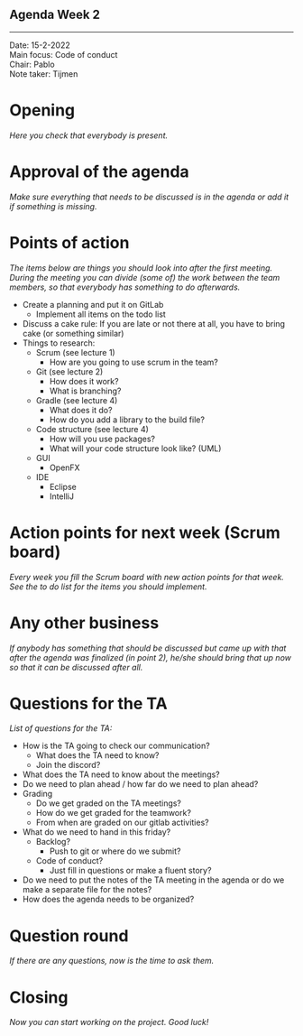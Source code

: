 ## Agenda Week 2

---

Date:           15-2-2022\
Main focus:     Code of conduct\
Chair:          Pablo\
Note taker:     Tijmen

# Opening
*Here you check that everybody is present.*

# Approval of the agenda
*Make sure everything that needs to be discussed is in the agenda or add it if something is missing.*

# Points of action
*The items below are things you should look into after the first meeting. During the meeting you can divide (some of) the work between the team members, so that everybody has something to do afterwards.*

  - Create a planning and put it on GitLab
     - Implement all items on the todo list
 - Discuss a cake rule: If you are late or not there at all, you have to bring cake (or something similar)
 - Things to research:
     - Scrum (see lecture 1) 
        - How are you going to use scrum in the team?
    - Git (see lecture 2)
        - How does it work?
        - What is branching?
    - Gradle (see lecture 4)
        - What does it do?
        - How do you add a library to the build file?
    - Code structure (see lecture 4)
        - How will you use packages?
        - What will your code structure look like? (UML)
     - GUI
        - OpenFX
     - IDE
        - Eclipse
        - IntelliJ

# Action points for next week (Scrum board)
*Every week you fill the Scrum board with new action points for that week. See the to do list for the items you should implement.*

# Any other business
*If anybody has something that should be discussed but came up with that after the agenda was finalized (in point 2), he/she should bring that up now so that it can be discussed after all.*

# Questions for the TA
*List of questions for the TA:*
- How is the TA going to check our communication? 
  - What does the TA need to know? 
  - Join the discord?
- What does the TA need to know about the meetings?
- Do we need to plan ahead / how far do we need to plan ahead?
- Grading
  - Do we get graded on the TA meetings?
  - How do we get graded for the teamwork?
  - From when are graded on our gitlab activities?
- What do we need to hand in this friday?
  - Backlog?
    - Push to git or where do we submit?
  - Code of conduct? 
    - Just fill in questions or make a fluent story?
- Do we need to put the notes of the TA meeting in the agenda or do we make a separate file for the notes?
- How does the agenda needs to be organized?

# Question round
*If there are any questions, now is the time to ask them.*

# Closing
*Now you can start working on the project. Good luck!*
